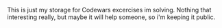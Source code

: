This is just my storage for Codewars excercises im solving. Nothing that interesting really, but maybe it will help someone, so i'm keeping it public.
